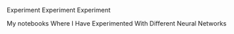 Experiment Experiment Experiment

My notebooks Where I Have Experimented With Different Neural Networks
